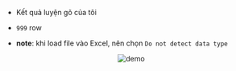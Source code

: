 - Kết quả luyện gõ của tôi  
- `999` row

- **note**: khi load file vào Excel, nên chọn `Do not detect data type`

<center>
<img src="https://i.imgur.com/biF0VGB.png" alt="demo"/>
</center>
